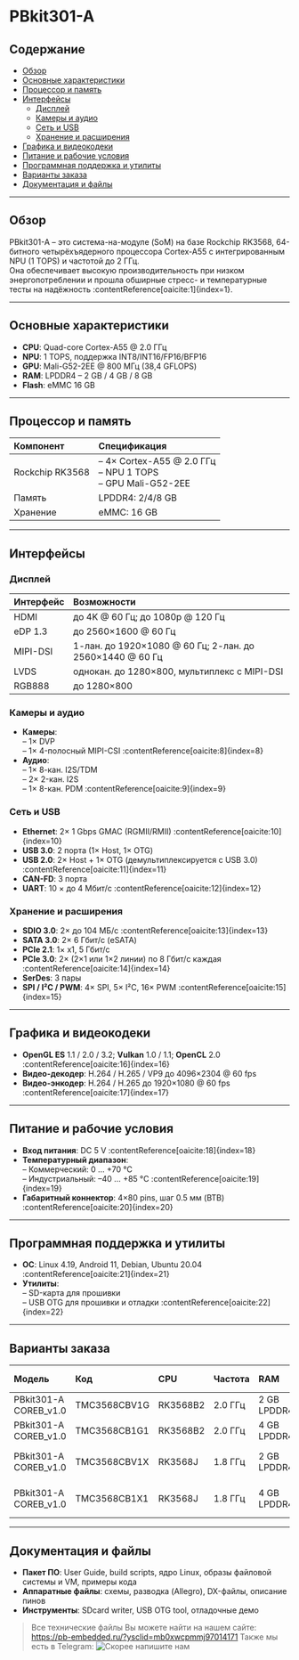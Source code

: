 # PBkit301-A 

## Содержание

- [Обзор](#обзор)  
- [Основные характеристики](#основные-характеристики)  
- [Процессор и память](#процессор-и-память)  
- [Интерфейсы](#интерфейсы)  
  - [Дисплей](#дисплей)  
  - [Камеры и аудио](#камеры-и-аудио)  
  - [Сеть и USB](#сеть-и-usb)  
  - [Хранение и расширения](#хранение-и-расширения)  
- [Графика и видеокодеки](#графика-и-видеокодеки)  
- [Питание и рабочие условия](#питание-и-рабочие-условия)  
- [Программная поддержка и утилиты](#программная-поддержка-и-утилиты)  
- [Варианты заказа](#варианты-заказа)  
- [Документация и файлы](#документация-и-файлы)  

---

## Обзор

PBkit301-A – это система-на-модуле (SoM) на базе Rockchip RK3568, 64-битного четырёхъядерного процессора Cortex-A55 с интегрированным NPU (1 TOPS) и частотой до 2 ГГц.  
Она обеспечивает высокую производительность при низком энергопотреблении и прошла обширные стресс- и температурные тесты на надёжность :contentReference[oaicite:1]{index=1}.

---

## Основные характеристики

- **CPU**: Quad-core Cortex-A55 @ 2.0 ГГц 
- **NPU**: 1 TOPS, поддержка INT8/INT16/FP16/BFP16 
- **GPU**: Mali-G52-2EE @ 800 МГц (38,4 GFLOPS)
- **RAM**: LPDDR4 – 2 GB / 4 GB / 8 GB 
- **Flash**: eMMC 16 GB 
---

## Процессор и память

| Компонент | Спецификация |
|:---------|:-------------|
| Rockchip RK3568 | – 4× Cortex-A55 @ 2.0 ГГц<br>– NPU 1 TOPS<br>– GPU Mali-G52-2EE |
| Память      | LPDDR4: 2/4/8 GB |
| Хранение    | eMMC: 16 GB |

---

## Интерфейсы

### Дисплей

| Интерфейс   | Возможности                                 |
|:-----------|:---------------------------------------------|
| HDMI       | до 4K @ 60 Гц; до 1080p @ 120 Гц             |
| eDP 1.3    | до 2560×1600 @ 60 Гц                         |
| MIPI-DSI   | 1-лан. до 1920×1080 @ 60 Гц; 2-лан. до 2560×1440 @ 60 Гц |
| LVDS       | однокан. до 1280×800, мультиплекс с MIPI-DSI |
| RGB888     | до 1280×800                                  | :contentReference[oaicite:7]{index=7}

### Камеры и аудио

- **Камеры**:  
  – 1× DVP<br>– 1× 4-полосный MIPI-CSI :contentReference[oaicite:8]{index=8}  
- **Аудио**:  
  – 1× 8-кан. I2S/TDM<br>– 2× 2-кан. I2S<br>– 1× 8-кан. PDM :contentReference[oaicite:9]{index=9}

### Сеть и USB

- **Ethernet**: 2× 1 Gbps GMAC (RGMII/RMII) :contentReference[oaicite:10]{index=10}  
- **USB 3.0**: 2 порта (1× Host, 1× OTG)  
- **USB 2.0**: 2× Host + 1× OTG (демультиплексируется с USB 3.0) :contentReference[oaicite:11]{index=11}  
- **CAN-FD**: 3 порта  
- **UART**: 10 × до 4 Мбит/с :contentReference[oaicite:12]{index=12}  

### Хранение и расширения

- **SDIO 3.0**: 2× до 104 МБ/с :contentReference[oaicite:13]{index=13}  
- **SATA 3.0**: 2× 6 Гбит/с (eSATA)  
- **PCIe 2.1**: 1× x1, 5 Гбит/с  
- **PCIe 3.0**: 2× (2×1 или 1×2 линии) по 8 Гбит/с каждая :contentReference[oaicite:14]{index=14}  
- **SerDes**: 3 пары  
- **SPI / I²C / PWM**: 4× SPI, 5× I²C, 16× PWM :contentReference[oaicite:15]{index=15}  

---

## Графика и видеокодеки

- **OpenGL ES** 1.1 / 2.0 / 3.2; **Vulkan** 1.0 / 1.1; **OpenCL** 2.0 :contentReference[oaicite:16]{index=16}  
- **Видео-декодер**: H.264 / H.265 / VP9 до 4096×2304 @ 60 fps  
- **Видео-энкодер**: H.264 / H.265 до 1920×1080 @ 60 fps :contentReference[oaicite:17]{index=17}

---

## Питание и рабочие условия

- **Вход питания**: DC 5 V :contentReference[oaicite:18]{index=18}  
- **Температурный диапазон**:  
  – Коммерческий: 0 … +70 °C  
  – Индустриальный: –40 … +85 °C :contentReference[oaicite:19]{index=19}  
- **Габаритный коннектор**: 4×80 pins, шаг 0.5 мм (BTB) :contentReference[oaicite:20]{index=20}

---

## Программная поддержка и утилиты

- **ОС**: Linux 4.19, Android 11, Debian, Ubuntu 20.04 :contentReference[oaicite:21]{index=21}  
- **Утилиты**:  
  – SD-карта для прошивки  
  – USB OTG для прошивки и отладки :contentReference[oaicite:22]{index=22}  

---

## Варианты заказа

| Модель                | Код               | CPU        | Частота | RAM         | ROM   | Темп. (°C)   |
|:----------------------|:------------------|:-----------|:--------|:------------|:------|:-------------|
| PBkit301-A COREB_v1.0 | TMC3568CBV1G      | RK3568B2   | 2.0 ГГц | 2 GB LPDDR4 | 16 GB | 0 … +70      |
| PBkit301-A COREB_v1.0 | TMC3568CB1G1      | RK3568B2   | 2.0 ГГц | 4 GB LPDDR4 | 16 GB | 0 … +70      |
| PBkit301-A COREB_v1.0 | TMC3568CBV1X      | RK3568J    | 1.8 ГГц | 2 GB LPDDR4 | 16 GB | –40 … +85    |
| PBkit301-A COREB_v1.0 | TMC3568CB1X1      | RK3568J    | 1.8 ГГц | 4 GB LPDDR4 | 16 GB | –40 … +85    | :contentReference[oaicite:23]{index=23}

---

## Документация и файлы

- **Пакет ПО**: User Guide, build scripts, ядро Linux, образы файловой системы и VM, примеры кода  
- **Аппаратные файлы**: схемы, разводка (Allegro), DX-файлы, описание пинов  
- **Инструменты**: SDcard writer, USB OTG tool, отладочные демо  

> Все технические файлы Вы можете найти на нашем сайте: https://pb-embedded.ru/?ysclid=mb0xwcpmmj97014171
> Также мы есть в Telegram: ![Скорее напишите нам](https://t.me/PBPOLAR)


